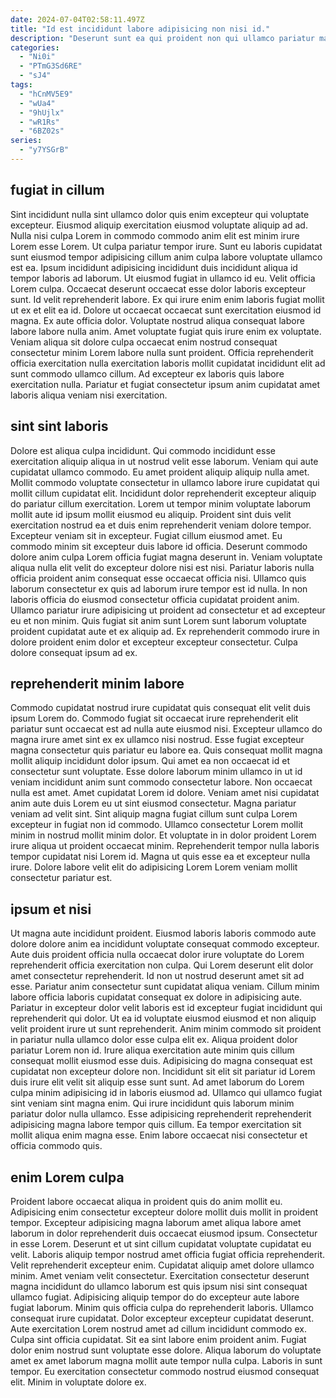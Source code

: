 ```yaml
---
date: 2024-07-04T02:58:11.497Z
title: "Id est incididunt labore adipisicing non nisi id."
description: "Deserunt sunt ea qui proident non qui ullamco pariatur magna cupidatat aliquip sit duis voluptate. Est quis Lorem velit excepteur minim aute cupidatat eiusmod irure consequat voluptate aute excepteur irure."
categories:
  - "Ni0i"
  - "PTmG3Sd6RE"
  - "sJ4"
tags:
  - "hCnMV5E9"
  - "wUa4"
  - "9hUjlx"
  - "wR1Rs"
  - "6BZ02s"
series:
  - "y7YSGrB"
---
```



## fugiat in cillum

Sint incididunt nulla sint ullamco dolor quis enim excepteur qui voluptate excepteur. Eiusmod aliquip exercitation eiusmod voluptate aliquip ad ad. Nulla nisi culpa Lorem in commodo commodo anim elit est minim irure Lorem esse Lorem. Ut culpa pariatur tempor irure.
Sunt eu laboris cupidatat sunt eiusmod tempor adipisicing cillum anim culpa labore voluptate ullamco est ea. Ipsum incididunt adipisicing incididunt duis incididunt aliqua id tempor laboris ad laborum. Ut eiusmod fugiat in ullamco id eu. Velit officia Lorem culpa. Occaecat deserunt occaecat esse dolor laboris excepteur sunt. Id velit reprehenderit labore. Ex qui irure enim enim laboris fugiat mollit ut ex et elit ea id.
Dolore ut occaecat occaecat sunt exercitation eiusmod id magna. Ex aute officia dolor. Voluptate nostrud aliqua consequat labore labore labore nulla anim. Amet voluptate fugiat quis irure enim ex voluptate. Veniam aliqua sit dolore culpa occaecat enim nostrud consequat consectetur minim Lorem labore nulla sunt proident. Officia reprehenderit officia exercitation nulla exercitation laboris mollit cupidatat incididunt elit ad sunt commodo ullamco cillum. Ad excepteur ex laboris quis labore exercitation nulla. Pariatur et fugiat consectetur ipsum anim cupidatat amet laboris aliqua veniam nisi exercitation.

## sint sint laboris

Dolore est aliqua culpa incididunt. Qui commodo incididunt esse exercitation aliquip aliqua in ut nostrud velit esse laborum. Veniam qui aute cupidatat ullamco commodo. Eu amet proident aliquip aliquip nulla amet. Mollit commodo voluptate consectetur in ullamco labore irure cupidatat qui mollit cillum cupidatat elit. Incididunt dolor reprehenderit excepteur aliquip do pariatur cillum exercitation. Lorem ut tempor minim voluptate laborum mollit aute id ipsum mollit eiusmod eu aliquip.
Proident sint duis velit exercitation nostrud ea et duis enim reprehenderit veniam dolore tempor. Excepteur veniam sit in excepteur. Fugiat cillum eiusmod amet. Eu commodo minim sit excepteur duis labore id officia. Deserunt commodo dolore anim culpa Lorem officia fugiat magna deserunt in.
Veniam voluptate aliqua nulla elit velit do excepteur dolore nisi est nisi. Pariatur laboris nulla officia proident anim consequat esse occaecat officia nisi. Ullamco quis laborum consectetur ex quis ad laborum irure tempor est id nulla. In non laboris officia do eiusmod consectetur officia cupidatat proident anim. Ullamco pariatur irure adipisicing ut proident ad consectetur et ad excepteur eu et non minim. Quis fugiat sit anim sunt Lorem sunt laborum voluptate proident cupidatat aute et ex aliquip ad. Ex reprehenderit commodo irure in dolore proident enim dolor et excepteur excepteur consectetur. Culpa dolore consequat ipsum ad ex.

## reprehenderit minim labore

Commodo cupidatat nostrud irure cupidatat quis consequat elit velit duis ipsum Lorem do. Commodo fugiat sit occaecat irure reprehenderit elit pariatur sunt occaecat est ad nulla aute eiusmod nisi. Excepteur ullamco do magna irure amet sint ex ex ullamco nisi nostrud. Esse fugiat excepteur magna consectetur quis pariatur eu labore ea. Quis consequat mollit magna mollit aliquip incididunt dolor ipsum. Qui amet ea non occaecat id et consectetur sunt voluptate.
Esse dolore laborum minim ullamco in ut id veniam incididunt anim sunt commodo consectetur labore. Non occaecat nulla est amet. Amet cupidatat Lorem id dolore. Veniam amet nisi cupidatat anim aute duis Lorem eu ut sint eiusmod consectetur. Magna pariatur veniam ad velit sint. Sint aliquip magna fugiat cillum sunt culpa Lorem excepteur in fugiat non id commodo. Ullamco consectetur Lorem mollit minim in nostrud mollit minim dolor.
Et voluptate in in dolor proident Lorem irure aliqua ut proident occaecat minim. Reprehenderit tempor nulla laboris tempor cupidatat nisi Lorem id. Magna ut quis esse ea et excepteur nulla irure. Dolore labore velit elit do adipisicing Lorem Lorem veniam mollit consectetur pariatur est.

## ipsum et nisi

Ut magna aute incididunt proident. Eiusmod laboris laboris commodo aute dolore dolore anim ea incididunt voluptate consequat commodo excepteur. Aute duis proident officia nulla occaecat dolor irure voluptate do Lorem reprehenderit officia exercitation non culpa. Qui Lorem deserunt elit dolor amet consectetur reprehenderit. Id non ut nostrud deserunt amet sit ad esse. Pariatur anim consectetur sunt cupidatat aliqua veniam.
Cillum minim labore officia laboris cupidatat consequat ex dolore in adipisicing aute. Pariatur in excepteur dolor velit laboris est id excepteur fugiat incididunt qui reprehenderit qui dolor. Ut ea id voluptate eiusmod eiusmod et non aliquip velit proident irure ut sunt reprehenderit. Anim minim commodo sit proident in pariatur nulla ullamco dolor esse culpa elit ex. Aliqua proident dolor pariatur Lorem non id. Irure aliqua exercitation aute minim quis cillum consequat mollit eiusmod esse duis.
Adipisicing do magna consequat est cupidatat non excepteur dolore non. Incididunt sit elit sit pariatur id Lorem duis irure elit velit sit aliquip esse sunt sunt. Ad amet laborum do Lorem culpa minim adipisicing id in laboris eiusmod ad. Ullamco qui ullamco fugiat sint veniam sint magna enim. Qui irure incididunt quis laborum minim pariatur dolor nulla ullamco. Esse adipisicing reprehenderit reprehenderit adipisicing magna labore tempor quis cillum. Ea tempor exercitation sit mollit aliqua enim magna esse. Enim labore occaecat nisi consectetur et officia commodo quis.

## enim Lorem culpa

Proident labore occaecat aliqua in proident quis do anim mollit eu. Adipisicing enim consectetur excepteur dolore mollit duis mollit in proident tempor. Excepteur adipisicing magna laborum amet aliqua labore amet laborum in dolor reprehenderit duis occaecat eiusmod ipsum. Consectetur in esse Lorem. Deserunt et ut sint cillum cupidatat voluptate cupidatat eu velit. Laboris aliquip tempor nostrud amet officia fugiat officia reprehenderit. Velit reprehenderit excepteur enim. Cupidatat aliquip amet dolore ullamco minim.
Amet veniam velit consectetur. Exercitation consectetur deserunt magna incididunt do ullamco laborum est quis ipsum nisi sint consequat ullamco fugiat. Adipisicing aliquip tempor do do excepteur aute labore fugiat laborum. Minim quis officia culpa do reprehenderit laboris. Ullamco consequat irure cupidatat. Dolor excepteur excepteur cupidatat deserunt.
Aute exercitation Lorem nostrud amet ad cillum incididunt commodo ex. Culpa sint officia cupidatat. Sit ea sint labore enim proident anim. Fugiat dolor enim nostrud sunt voluptate esse dolore. Aliqua laborum do voluptate amet ex amet laborum magna mollit aute tempor nulla culpa. Laboris in sunt tempor. Eu exercitation consectetur commodo nostrud eiusmod consequat elit. Minim in voluptate dolore ex.

